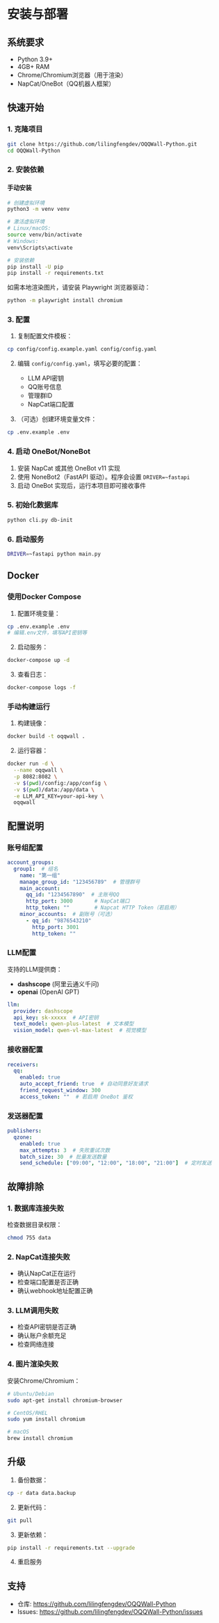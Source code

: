 # 安装与部署

## 系统要求

- Python 3.9+
- 4GB+ RAM
- Chrome/Chromium浏览器（用于渲染）
- NapCat/OneBot（QQ机器人框架）

## 快速开始

### 1. 克隆项目

```bash
git clone https://github.com/lilingfengdev/OQQWall-Python.git
cd OQQWall-Python
```

### 2. 安装依赖

#### 手动安装
```bash
# 创建虚拟环境
python3 -m venv venv

# 激活虚拟环境
# Linux/macOS:
source venv/bin/activate
# Windows:
venv\Scripts\activate

# 安装依赖
pip install -U pip
pip install -r requirements.txt
```

如需本地渲染图片，请安装 Playwright 浏览器驱动：

```bash
python -m playwright install chromium
```

### 3. 配置

1. 复制配置文件模板：
```bash
cp config/config.example.yaml config/config.yaml
```

2. 编辑 `config/config.yaml`，填写必要的配置：
   - LLM API密钥
   - QQ账号信息
   - 管理群ID
   - NapCat端口配置

3. （可选）创建环境变量文件：
```bash
cp .env.example .env
```

### 4. 启动 OneBot/NoneBot

1. 安装 NapCat 或其他 OneBot v11 实现
2. 使用 NoneBot2（FastAPI 驱动）。程序会设置 `DRIVER=~fastapi`
3. 启动 OneBot 实现后，运行本项目即可接收事件

### 5. 初始化数据库

```bash
python cli.py db-init
```

### 6. 启动服务

```bash
DRIVER=~fastapi python main.py
```

## Docker

### 使用Docker Compose

1. 配置环境变量：
```bash
cp .env.example .env
# 编辑.env文件，填写API密钥等
```

2. 启动服务：
```bash
docker-compose up -d
```

3. 查看日志：
```bash
docker-compose logs -f
```

### 手动构建运行

1. 构建镜像：
```bash
docker build -t oqqwall .
```

2. 运行容器：
```bash
docker run -d \
  --name oqqwall \
  -p 8082:8082 \
  -v $(pwd)/config:/app/config \
  -v $(pwd)/data:/app/data \
  -e LLM_API_KEY=your-api-key \
  oqqwall
```

## 配置说明

### 账号组配置

```yaml
account_groups:
  group1:  # 组名
    name: "第一组"
    manage_group_id: "123456789"  # 管理群号
    main_account:
      qq_id: "1234567890"  # 主账号QQ
      http_port: 3000       # NapCat端口
      http_token: ""        # Napcat HTTP Token（若启用）
    minor_accounts:  # 副账号（可选）
      - qq_id: "9876543210"
        http_port: 3001
        http_token: ""
```

### LLM配置

支持的LLM提供商：
- **dashscope** (阿里云通义千问)
- **openai** (OpenAI GPT)

```yaml
llm:
  provider: dashscope
  api_key: sk-xxxxx  # API密钥
  text_model: qwen-plus-latest  # 文本模型
  vision_model: qwen-vl-max-latest  # 视觉模型
```

### 接收器配置

```yaml
receivers:
  qq:
    enabled: true
    auto_accept_friend: true  # 自动同意好友请求
    friend_request_window: 300
    access_token: ""  # 若启用 OneBot 鉴权
```

### 发送器配置

```yaml
publishers:
  qzone:
    enabled: true
    max_attempts: 3  # 失败重试次数
    batch_size: 30  # 批量发送数量
    send_schedule: ["09:00", "12:00", "18:00", "21:00"]  # 定时发送
```

## 故障排除

### 1. 数据库连接失败

检查数据目录权限：
```bash
chmod 755 data
```

### 2. NapCat连接失败

- 确认NapCat正在运行
- 检查端口配置是否正确
- 确认webhook地址配置正确

### 3. LLM调用失败

- 检查API密钥是否正确
- 确认账户余额充足
- 检查网络连接

### 4. 图片渲染失败

安装Chrome/Chromium：
```bash
# Ubuntu/Debian
sudo apt-get install chromium-browser

# CentOS/RHEL
sudo yum install chromium

# macOS
brew install chromium
```

## 升级

1. 备份数据：
```bash
cp -r data data.backup
```

2. 更新代码：
```bash
git pull
```

3. 更新依赖：
```bash
pip install -r requirements.txt --upgrade
```

4. 重启服务

## 支持

- 仓库: https://github.com/lilingfengdev/OQQWall-Python
- Issues: https://github.com/lilingfengdev/OQQWall-Python/issues
